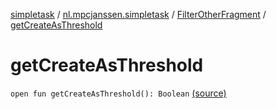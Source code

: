 [simpletask](../../index.md) / [nl.mpcjanssen.simpletask](../index.md) / [FilterOtherFragment](index.md) / [getCreateAsThreshold](.)

# getCreateAsThreshold

`open fun getCreateAsThreshold(): Boolean` [(source)](https://github.com/mpcjanssen/simpletask-android/blob/master/src/main/java/nl/mpcjanssen/simpletask/FilterOtherFragment.java#L144)
